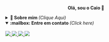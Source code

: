 <p align="center">
    <b>Olá, sou o Caio 👋</b>
</p>

<details>
  <summary> <b>🤔 Sobre mim </b>  <i>(Clique Aqui)</i> </summary>
  <br>
  <ul>
    <li>Desenevolvedor de Software Pleno na AmoPromo</li>
    <li>Formado em Redes de Computadores pelo CEFET - MG</li>
    <li>Graduando em Sistemas de Informação pela PUC - MG</li>
    <li>Python & Golang</li>
  </ul>
</details>

<details open="true">
  <summary> <b> :mailbox: Entre em contato </b> <i>(Click here)</i> </summary>
  <br>
  <a href="mailto:caiogrossi6@gmail.com">
      <img src="https://img.shields.io/badge/Email-D14836?style=for-the-badge&logo=gmail&logoColor=white" style="max-width:100%;">
  </a>

  <a href="https://www.linkedin.com/in/caio-grossi/">
      <img src="https://img.shields.io/badge/LinkedIn-0077B5?style=for-the-badge&logo=linkedin&logoColor=white" style="max-width:100%;">
  </a>

  <a href="https://www.hackerrank.com/caiogrossi6">
   <img src="https://img.shields.io/badge/hackerrank-%230077B5.svg?&style=for-the-badge&logo=hackerrank&logoColor=white&color=success">
  </a>

   <a href="https://grossis.hashnode.dev/">
        <img src="https://img.shields.io/badge/Hashnode-2962FF?style=for-the-badge&logo=hashnode&logoColor=white'" >
    </a>
</details>
